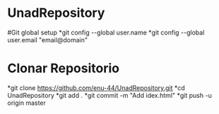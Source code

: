 # UnadRepository


#Git global setup
*git config --global user.name 
*git config --global user.email "email@domain"


# Clonar Repositorio
*git clone https://github.com/enu-44/UnadRepository.git
*cd UnadRepository
*git add .
*git commit -m "Add idex.html"
*git push -u origin master

